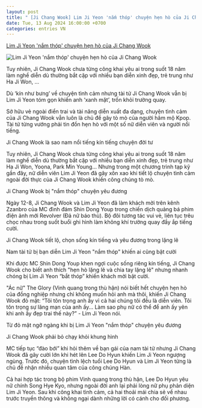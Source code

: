 ```yaml
---
layout: post
title: " [Ji Chang Wook] Lim Ji Yeon 'nắm thóp' chuyện hẹn hò của Ji Chang Wook"
date: Tue, 13 Aug 2024 16:00:00 +0700
categories: entries VN
---
```

[Lim Ji Yeon 'nắm thóp' chuyện hẹn hò của Ji Chang Wook](https://cuoi.tuoitre.vn/lim-ji-yeon-nam-thop-chuyen-hen-ho-cua-ji-chang-wook-20240814111953014.htm)

![Lim Ji Yeon 'nắm thóp' chuyện hẹn hò của Ji Chang Wook](https://cdn.tuoitre.vn/zoom/600_315/471584752817336320/2024/8/14/ji-chang-wook-lim-ji-yeon-1723607587932711106208-0-0-439-838-crop-17236087930471577355272.jpg)

Tuy nhiên, Ji Chang Wook chưa từng công khai yêu ai trong suốt 18 năm làm nghề diễn dù thường bắt cặp với nhiều bạn diễn xinh đẹp, trẻ trung như Ha Ji Won, ...

Dù ‘kín như bưng’ về chuyện tình cảm nhưng tài tử Ji Chang Wook vẫn bị Lim Ji Yeon tóm gọn khiến anh ‘xanh mặt’, trốn khỏi trường quay.

Sở hữu vẻ ngoài điển trai và tài năng diễn xuất đa dạng, chuyện tình cảm của Ji Chang Wook vẫn luôn là chủ đề gây tò mò của người hâm mộ Kpop. Tài tử từng vướng phải tin đồn hẹn hò với một số nữ diễn viên và người nổi tiếng.

Ji Chang Wook là sao nam nổi tiếng kín tiếng chuyện đời tư

Tuy nhiên, Ji Chang Wook chưa từng công khai yêu ai trong suốt 18 năm làm nghề diễn dù thường bắt cặp với nhiều bạn diễn xinh đẹp, trẻ trung như Ha Ji Won, Yoona, Park Min Young... Nhưng trong một chương trình tạp kỹ gần đây, nữ diễn viên Lim Ji Yeon đã gây xôn xao khi tiết lộ chuyện tình cảm ngoài đời thực của Ji Chang Wook khiến công chúng tò mò.



Ji Chang Wook bị "nắm thóp" chuyện yêu đương

Ngày 12-8, Ji Chang Wook và Lim Ji Yeon đã làm khách mời trên kênh Zzanbro của MC đình đám Shin Dong Youp trong chiến dịch quảng bá phim điện ảnh mới Revolver (Đả nữ báo thù). Bộ đôi tương tác vui vẻ, liên tục trêu chọc nhau trong suốt buổi ghi hình làm không khí trường quay đầy ắp tiếng cười.

Ji Chang Wook tiết lộ, chọn sống kín tiếng và yêu đương trong lặng lẽ

Nam tài tử bị bạn diễn Lim Ji Yeon "nắm thóp" khiến ai cũng bật cười

Khi được MC Shin Dong Youp khen ngợi cuộc sống riêng kín tiếng, Ji Chang Wook cho biết anh thích "hẹn hò lặng lẽ và chia tay lặng lẽ" nhưng nhanh chóng bị Lim Ji Yeon “bắt thóp” khiến khách mời bật cười.

"Ác nữ" The Glory (Vinh quang trong thù hận) nói biết hết chuyện hẹn hò của đồng nghiệp nhưng chỉ không muốn hỏi anh mà thôi, khiến Ji Chang Wook đỏ mặt: “Tôi tôn trọng anh ấy vì cả hai chúng tôi đều là diễn viên. Tôi tôn trọng sự lãng mạn của anh ấy… Làm sao phụ nữ có thể để anh ấy yên khi anh ấy đẹp trai thế này?” - Lim Ji Yeon nói.

Từ đỏ mặt ngỡ ngàng khi bị Lim Ji Yeon "nắm thóp" chuyện yêu đương

Ji Chang Wook phải bỏ chạy khỏi khung hình

MC tiếp tục “đào bới” khi hỏi thêm về bạn gái của nam tài tử nhưng Ji Chang Wook đã gây cười lớn khi hét lên Lee Do Hyun khiến Lim Ji Yeon ngượng ngùng. Trước đó, chuyện tình lệch tuổi Lee Do Hyun và Lim Ji Yeon từng là chủ đề nhận nhiều quan tâm của công chúng Hàn.

Cả hai hợp tác trong bộ phim Vinh quang trong thù hận, Lee Do Hyun yêu nữ chính Song Hye Kyo, nhưng ngoài đời anh lại phải lòng nữ phụ phản diện Lim Ji Yeon. Sau khi công khai tình cảm, cả hai thoải mái chia sẻ về nhau trước truyền thông và không ngại dành những lời có cánh cho đối phương.

